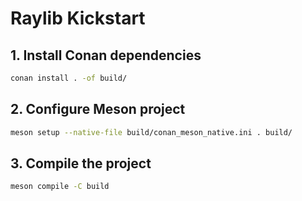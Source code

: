 # Raylib Kickstart

## 1. Install Conan dependencies

```sh
conan install . -of build/
```

## 2. Configure Meson project

```sh
meson setup --native-file build/conan_meson_native.ini . build/
```

## 3. Compile the project

```sh
meson compile -C build
```

